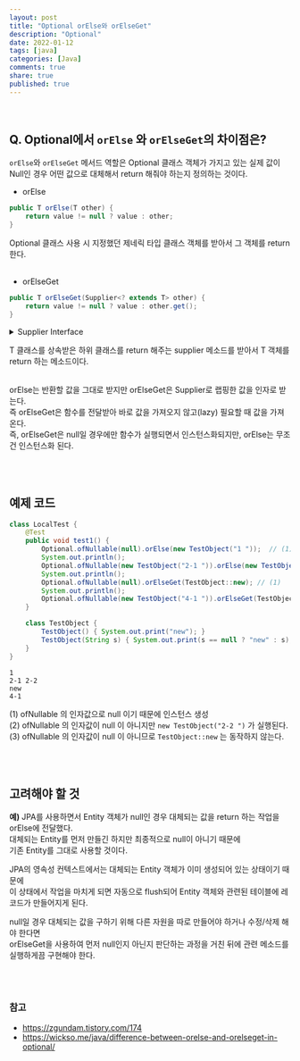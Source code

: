 ```yaml
---
layout: post  
title: "Optional orElse와 orElseGet"    
description: "Optional"  
date: 2022-01-12  
tags: [java]  
categories: [Java]  
comments: true  
share: true  
published: true   
---
```


<br />


## Q. Optional에서 `orElse` 와 `orElseGet`의 차이점은?   
`orElse`와 `orElseGet` 메서드 역할은 Optional 클래스 객체가 가지고 있는 실제 값이    
Null인 경우 어떤 값으로 대체해서 return 해줘야 하는지 정의하는 것이다.          

* orElse   

```java 
public T orElse(T other) {
    return value != null ? value : other;
}
```

Optional 클래스 사용 시 지정했던 제네릭 타입 클래스 객체를 받아서 그 객체를 return 한다.   
<br />    

* orElseGet

```java
public T orElseGet(Supplier<? extends T> other) {
    return value != null ? value : other.get();
}
```


<details>
<summary>Supplier Interface</summary>
<div markdown="1">

```java
@FunctionalInterface
public interface Supplier<T> {

    /**
     * Gets a result.
     *
     * @return a result
     */
    T get();
}
```

Supplier는 넘겨준 `Type T`를 그대로 반환하는 함수형 인터페이스이다.   
함수형 인터페이스이기 때문에 람다형식으로도 많이 쓰인다.  

#### String Type으로 변환하는 Supplier Interface를 구현 예시)

```java
@Test
public void testSupplierInterface(){

	System.out.println("============ 인터페이스 Override ============");
	Supplier<String> supplierInterface = new Supplier<String>() {
          @Override
          public String get() {
          return "Supplier Interface !!";
        }
     };

  System.out.println(supplierInterface.get());

  System.out.println("============ 람다 표현식 사용하기 ============");
  Supplier<String> supplierLambda = ()-> "supplier Interface with lambda !! ";
  System.out.println(supplierLambda.get());

}
```

<hr />  

</div>
</details>



T 클래스를 상속받은 하위 클래스를 return 해주는 supplier 메소드를 받아서 T 객체를 return 하는 메소드이다.   
<br />  

orElse는 반환할 값을 그대로 받지만 orElseGet은 Supplier로 랩핑한 값을 인자로 받는다.          
즉 orElseGet은 함수를 전달받아 바로 값을 가져오지 않고(lazy) 필요할 때 값을 가져온다.      
즉, orElseGet은 null일 경우에만 함수가 실행되면서 인스턴스화되지만, orElse는 무조건 인스턴스화 된다.     


<br />  
<br />

## 예제 코드 

```java
class LocalTest {
    @Test
    public void test1() {
        Optional.ofNullable(null).orElse(new TestObject("1 "));  // (1)
        System.out.println();
        Optional.ofNullable(new TestObject("2-1 ")).orElse(new TestObject("2-2 ")); // (2)
        System.out.println();
        Optional.ofNullable(null).orElseGet(TestObject::new); // (1)
        System.out.println();
        Optional.ofNullable(new TestObject("4-1 ")).orElseGet(TestObject::new); // (3) 
    }

    class TestObject {
        TestObject() { System.out.print("new"); }
        TestObject(String s) { System.out.print(s == null ? "new" : s); }
    }
}
```

```text
1
2-1 2-2
new
4-1
```


(1) ofNullable 의 인자값으로 null 이기 때문에 인스턴스 생성  
(2) ofNullable 의 인자값이 null 이 아니지만 `new TestObject("2-2 ")` 가 실행된다.  
(3) ofNullable 의 인자값이 null 이 아니므로 `TestObject::new` 는 동작하지 않는다.    

<br />  
<br />  

## 고려해야 할 것 
**예)** JPA를 사용하면서 Entity 객체가 null인 경우 대체되는 값을 return 하는 작업을 orElse에 전달했다.    
대체되는 Entity를 먼저 만들긴 하지만 최종적으로 null이 아니기 때문에    
기존 Entity를 그대로 사용할 것이다.    

JPA의 영속성 컨텍스트에서는 대체되는 Entity 객체가 이미 생성되어 있는 상태이기 때문에     
이 상태에서 작업을 마치게 되면 자동으로 flush되어 Entity 객체와 관련된 테이블에 레코드가 만들어지게 된다.      

null일 경우 대체되는 값을 구하기 위해 다른 자원을 따로 만들어야 하거나 수정/삭제 해야 한다면    
orElseGet을 사용하여 먼저 null인지 아닌지 판단하는 과정을 거친 뒤에 관련 메소드를 실행하게끔 구현해야 한다.     

<br />  
<br />  


### 참고   
* <https://zgundam.tistory.com/174>  
* <https://wickso.me/java/difference-between-orelse-and-orelseget-in-optional/>  

<br />
